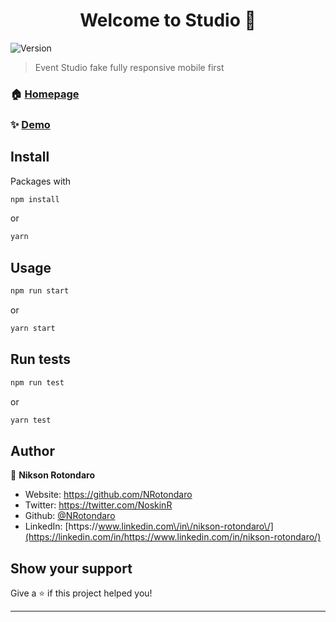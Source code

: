 <h1 align="center">Welcome to Studio 👋</h1>
<p>
  <img alt="Version" src="https://img.shields.io/badge/version-1.0.0-blue.svg?cacheSeconds=2592000" />
</p>

> Event Studio fake fully responsive mobile first

### 🏠 [Homepage](http://studiorotondaro.surge.sh//)

### ✨ [Demo](http://studiorotondaro.surge.sh//)

## Install

Packages with

```sh
npm install
```

or

```sh
yarn
```

## Usage

```sh
npm run start
```

or

```sh
yarn start
```

## Run tests

```sh
npm run test
```

or

```sh
yarn test
```

## Author

👤 **Nikson Rotondaro**

- Website: https://github.com/NRotondaro
- Twitter: [https:\/\/twitter.com\/NoskinR](https://twitter.com/https://twitter.com/NoskinR)
- Github: [@NRotondaro](https://github.com/NRotondaro)
- LinkedIn: [https:\/\/www.linkedin.com\/in\/nikson-rotondaro\/](https://linkedin.com/in/https://www.linkedin.com/in/nikson-rotondaro/)

## Show your support

Give a ⭐️ if this project helped you!

---
